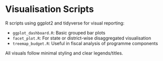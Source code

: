 # Visualisation Scripts

R scripts using ggplot2 and tidyverse for visual reporting:

- `ggplot_dashboard.R`: Basic grouped bar plots
- `facet_plot.R`: For state or district-wise disaggregated visualisation
- `treemap_budget.R`: Useful in fiscal analysis of programme components

All visuals follow minimal styling and clear legends/titles.

